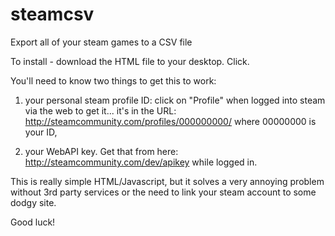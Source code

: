steamcsv
========

Export all of your steam games to a CSV file

To install - download the HTML file to your desktop. Click.

You'll need to know two things to get this to work:

1. your personal steam profile ID: click on "Profile" when logged into steam via the web to get it... it's in the URL:
http://steamcommunity.com/profiles/000000000/ where 00000000 is your ID,

2. your WebAPI key. Get that from here: http://steamcommunity.com/dev/apikey while logged in.

This is really simple HTML/Javascript, but it solves a very annoying problem without 3rd party services or the need to link your steam account to some dodgy site.

Good luck!